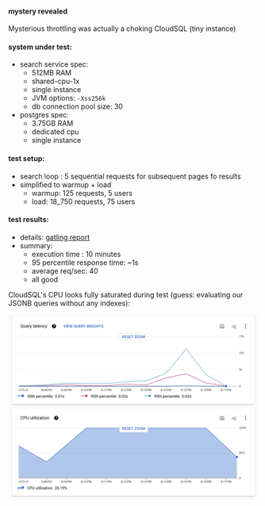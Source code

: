 #### mystery revealed

Mysterious throttling was actually a choking CloudSQL (tiny instance)

#### system under test:

- search service spec:
  - 512MB RAM
  - shared-cpu-1x
  - single instance
  - JVM options: `-Xss256k`
  - db connection pool size: 30
- postgres spec:
  - 3.75GB RAM
  - dedicated cpu
  - single instance

#### test setup:

- search loop : 5 sequential requests for subsequent pages fo results
- simplified to warmup + load
    - warmup: 125 requests, 5 users
    - load: 18_750 requests, 75 users

#### test results:

- details: [gatling report](gatling/2023.10.10-search ':ignore')
- summary:
    - execution time : 10 minutes
    - 95 percentile response time: ~1s
    - average req/sec: 40
    - all good

CloudSQL's CPU looks fully saturated during test (guess: evaluating our JSONB queries without any indexes):

![2023.10.10.screenshot.1.png](2023.10.10.screenshot.1.png)
